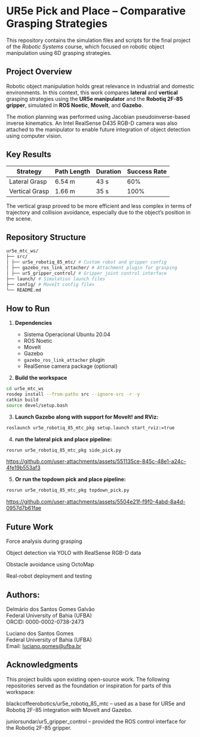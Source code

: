 # UR5e Pick and Place – Comparative Grasping Strategies

This repository contains the simulation files and scripts for the final project of the *Robotic Systems* course, which focused on robotic object manipulation using 6D grasping strategies.

## Project Overview

Robotic object manipulation holds great relevance in industrial and domestic environments. In this context, this work compares **lateral** and **vertical** grasping strategies using the **UR5e manipulator** and the **Robotiq 2F-85 gripper**, simulated in **ROS Noetic**, **MoveIt**, and **Gazebo**.

The motion planning was performed using Jacobian pseudoinverse-based inverse kinematics. An Intel RealSense D435 RGB-D camera was also attached to the manipulator to enable future integration of object detection using computer vision.

## Key Results

| Strategy       | Path Length | Duration | Success Rate |
|----------------|-------------|----------|---------------|
| Lateral Grasp  | 6.54 m      | 43 s     | 60%           |
| Vertical Grasp | 1.66 m      | 35 s     | 100%          |

The vertical grasp proved to be more efficient and less complex in terms of trajectory and collision avoidance, especially due to the object’s position in the scene.

## Repository Structure

```bash
ur5e_mtc_ws/
├── src/
│ ├── ur5e_robotiq_85_mtc/ # Custom robot and gripper config
│ ├── gazebo_ros_link_attacher/ # Attachment plugin for grasping
│ ├── ur5_gripper_control/ # Gripper joint control interface
├── launch/ # Simulation launch files
├── config/ # MoveIt config files
└── README.md
```


## How to Run

1. **Dependencies**
   - Sistema Operacional Ubuntu 20.04
   - ROS Noetic
   - MoveIt
   - Gazebo
   - `gazebo_ros_link_attacher` plugin
   - RealSense camera package (optional)

3. **Build the workspace**

```bash
cd ur5e_mtc_ws
rosdep install --from-paths src --ignore-src -r -y
catkin build
source devel/setup.bash
```

3. **Launch Gazebo along with support for MoveIt! and RViz:**

```bash
roslaunch ur5e_robotiq_85_mtc_pkg setup.launch start_rviz:=true
```

4. **run the lateral pick and place pipeline:**

```bash
rosrun ur5e_robotiq_85_mtc_pkg side_pick.py
```


https://github.com/user-attachments/assets/551135ce-845c-48e1-a24c-4fe19b553af3



5. **Or run the topdown pick and place pipeline:**

```bash
rosrun ur5e_robotiq_85_mtc_pkg topdown_pick.py
```


https://github.com/user-attachments/assets/5504e21f-f9f0-4abd-8a4d-0957d7b61fae



## Future Work

Force analysis during grasping

Object detection via YOLO with RealSense RGB-D data

Obstacle avoidance using OctoMap

Real-robot deployment and testing

## Authors:

Delmário dos Santos Gomes Galvão \
Federal University of Bahia (UFBA) \
ORCID: 0000-0002-0738-2473

Luciano dos Santos Gomes \
Federal University of Bahia (UFBA) \
Email: luciano.gomes@ufba.br

## Acknowledgments

This project builds upon existing open-source work. The following repositories served as the foundation or inspiration for parts of this workspace:

blackcoffeerobotics/ur5e_robotiq_85_mtc – used as a base for UR5e and Robotiq 2F-85 integration with MoveIt and Gazebo.

juniorsundar/ur5_gripper_control – provided the ROS control interface for the Robotiq 2F-85 gripper.
